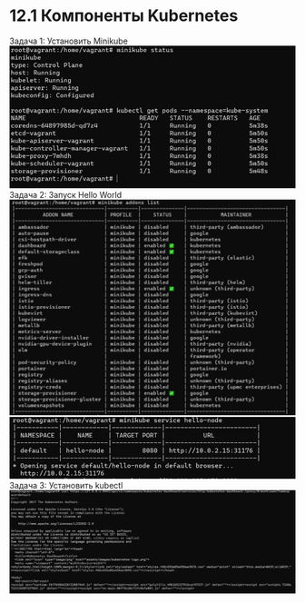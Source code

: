 # 12.1 Компоненты Kubernetes

Задача 1: Установить Minikube
![](https://github.com/Dmitriy-rzn/Homework/blob/main/12.1/1.JPG)  
Задача 2: Запуск Hello World
![](https://github.com/Dmitriy-rzn/Homework/blob/main/12.1/2.JPG)  
![](https://github.com/Dmitriy-rzn/Homework/blob/main/12.1/2.5.JPG) 
Задача 3: Установить kubectl
![](https://github.com/Dmitriy-rzn/Homework/blob/main/12.1/3.JPG)  
